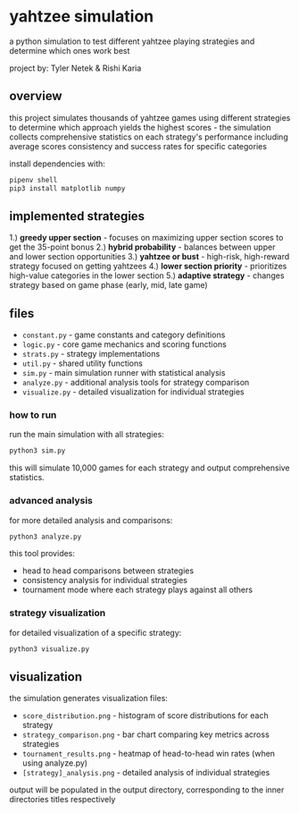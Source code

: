 # yahtzee simulation

a python simulation to test different yahtzee playing strategies and determine which ones work best

project by: Tyler Netek & Rishi Karia

## overview

this project simulates thousands of yahtzee games using different strategies to determine which approach yields the highest scores - the simulation collects comprehensive statistics on each strategy's performance including average scores consistency and success rates for specific categories

install dependencies with:
```bash
pipenv shell
pip3 install matplotlib numpy
```

## implemented strategies

1.) **greedy upper section** - 
focuses on maximizing upper section scores to get the 35-point bonus
2.) **hybrid probability** - 
balances between upper and lower section opportunities
3.) **yahtzee or bust** - 
high-risk, high-reward strategy focused on getting yahtzees
4.) **lower section priority** - 
prioritizes high-value categories in the lower section
5.) **adaptive strategy** - 
changes strategy based on game phase (early, mid, late game)

## files

- `constant.py` - game constants and category definitions
- `logic.py` - core game mechanics and scoring functions
- `strats.py` - strategy implementations
- `util.py` - shared utility functions
- `sim.py` - main simulation runner with statistical analysis
- `analyze.py` - additional analysis tools for strategy comparison
- `visualize.py` - detailed visualization for individual strategies

### how to run
run the main simulation with all strategies:

```bash
python3 sim.py
```

this will simulate 10,000 games for each strategy and output comprehensive statistics.

### advanced analysis

for more detailed analysis and comparisons:

```bash
python3 analyze.py
```

this tool provides:
- head to head comparisons between strategies
- consistency analysis for individual strategies
- tournament mode where each strategy plays against all others

### strategy visualization

for detailed visualization of a specific strategy:

```bash
python3 visualize.py
```

## visualization

the simulation generates visualization files:
- `score_distribution.png` - histogram of score distributions for each strategy
- `strategy_comparison.png` - bar chart comparing key metrics across strategies
- `tournament_results.png` - heatmap of head-to-head win rates (when using analyze.py)
- `[strategy]_analysis.png` - detailed analysis of individual strategies

output will be populated in the output directory, corresponding to the inner directories titles respectively
